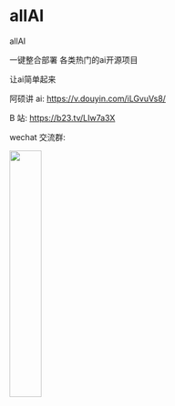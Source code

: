 # allAI

allAI

一键整合部署 各类热门的ai开源项目

让ai简单起来

阿硕讲 ai: https://v.douyin.com/iLGvuVs8/

B 站: https://b23.tv/LIw7a3X

wechat 交流群:

<img src="https://github.com/OceanNg529/allAI/assets/49863683/0b779afd-cd8b-414a-8949-2c001b1ecf67" width="33.333333%">


